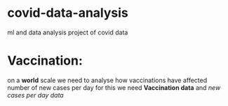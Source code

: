 # covid-data-analysis
ml and data analysis project of covid data

# Vaccination:
on a **world** scale we need to analyse how vaccinations have affected number of new cases per day for this we need 
**Vaccination data** and *new cases per day data*
